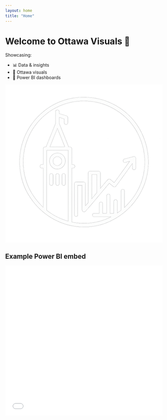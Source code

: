 ```yaml
---
layout: home
title: "Home"
---
```


# Welcome to Ottawa Visuals 🎉

Showcasing:
- 📊 Data & insights
- 🌆 Ottawa visuals
- 🔗 Power BI dashboards

![Sample image](/assets/img/OttawaVisuals.png)

## Example Power BI embed
<div class="embed-container">
  <iframe width="100%" height="480" src="PASTE-YOUR-POWERBI-IFRAME" frameborder="0" allowfullscreen="true"></iframe>
</div>
